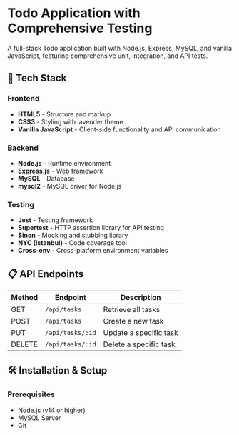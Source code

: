 # Todo Application with Comprehensive Testing

A full-stack Todo application built with Node.js, Express, MySQL, and vanilla JavaScript, featuring comprehensive unit, integration, and API tests.

## 🚀 Tech Stack

### Frontend
- **HTML5** - Structure and markup
- **CSS3** - Styling with lavender theme
- **Vanilla JavaScript** - Client-side functionality and API communication

### Backend
- **Node.js** - Runtime environment
- **Express.js** - Web framework
- **MySQL** - Database
- **mysql2** - MySQL driver for Node.js

### Testing
- **Jest** - Testing framework
- **Supertest** - HTTP assertion library for API testing
- **Sinon** - Mocking and stubbing library
- **NYC (Istanbul)** - Code coverage tool
- **Cross-env** - Cross-platform environment variables

## 📋 API Endpoints

| Method | Endpoint | Description |
|--------|----------|-------------|
| GET | `/api/tasks` | Retrieve all tasks |
| POST | `/api/tasks` | Create a new task |
| PUT | `/api/tasks/:id` | Update a specific task |
| DELETE | `/api/tasks/:id` | Delete a specific task |

## 🛠 Installation & Setup

### Prerequisites
- Node.js (v14 or higher)
- MySQL Server
- Git

